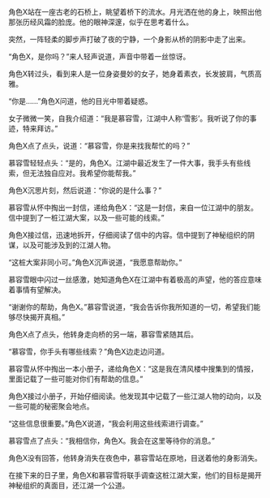 角色X站在一座古老的石桥上，眺望着桥下的流水。月光洒在他的身上，映照出他那张历经风霜的脸庞。他的眼神深邃，似乎在思考着什么。

突然，一阵轻柔的脚步声打破了夜的宁静，一个身影从桥的阴影中走了出来。

“角色X，是你吗？”来人轻声说道，声音中带着一丝惊讶。

角色X转过头，看到来人是一位身姿曼妙的女子，她身着素衣，长发披肩，气质高雅。

“你是……”角色X问道，他的目光中带着疑惑。

女子微微一笑，自我介绍道：“我是慕容雪，江湖中人称‘雪影’。我听说了你的事迹，特来拜访。”

角色X点了点头，说道：“慕容雪，你是来找我帮忙的吗？”

慕容雪轻轻点头：“是的，角色X。江湖中最近发生了一件大事，我手头有些线索，但无法独自应对。我希望你能帮我。”

角色X沉思片刻，然后说道：“你说的是什么事？”

慕容雪从怀中掏出一封信，递给角色X：“这是一封信，来自一位江湖中的朋友。信中提到了一桩江湖大案，以及一些可能的线索。”

角色X接过信，迅速地拆开，仔细阅读了信中的内容。信中提到了神秘组织的阴谋，以及可能涉及到的江湖人物。

“这桩大案非同小可。”角色X沉声说道，“我愿意帮助你。”

慕容雪眼中闪过一丝感激，她知道角色X在江湖中有着极高的声望，他的答应意味着事情有望解决。

“谢谢你的帮助，角色X。”慕容雪说道，“我会告诉你我所知道的一切，希望我们能够尽快揭开真相。”

角色X点了点头，他转身走向桥的另一端，慕容雪紧随其后。

“慕容雪，你手头有哪些线索？”角色X边走边问道。

慕容雪从怀中掏出一本小册子，递给角色X：“这是我在清风楼中搜集到的情报，里面记载了一些可能对你们有帮助的信息。”

角色X接过小册子，开始仔细阅读。他发现其中记载了一些江湖人物的动向，以及一些可能的秘密聚会地点。

“这些信息很重要。”角色X说道，“我会利用这些线索进行调查。”

慕容雪点了点头：“我相信你，角色X。我会在这里等待你的消息。”

角色X没有回答，他转身消失在夜色中，慕容雪站在原地，目送着他的身影消失。

在接下来的日子里，角色X和慕容雪将联手调查这桩江湖大案，他们的目标是揭开神秘组织的真面目，还江湖一个公道。